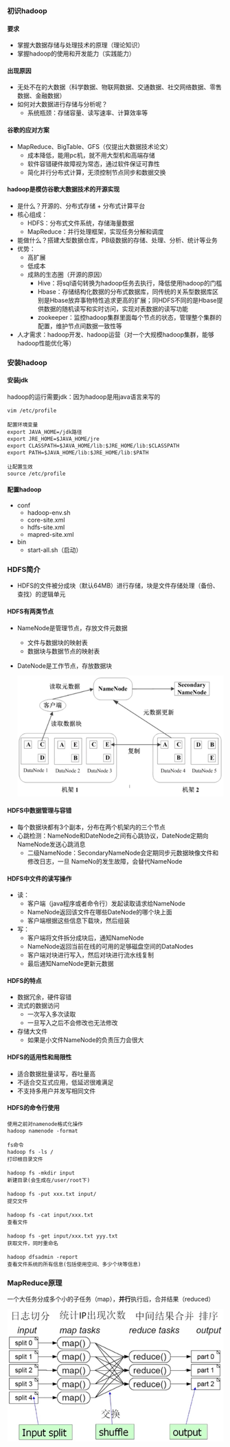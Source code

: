 ### 初识hadoop

#### 要求

- 掌握大数据存储与处理技术的原理（理论知识）
- 掌握hadoop的使用和开发能力（实践能力）

#### 出现原因

- 无处不在的大数据（科学数据、物联网数据、交通数据、社交网络数据、零售数据、金融数据）
- 如何对大数据进行存储与分析呢？
  - 系统瓶颈：存储容量、读写速率、计算效率等

#### 谷歌的应对方案

- MapReduce、BigTable、GFS（仅提出大数据技术论文）
  - 成本降低，能用pc机，就不用大型机和高端存储
  - 软件容错硬件故障视为常态，通过软件保证可靠性
  - 简化并行分布式计算，无须控制节点同步和数据交换

#### hadoop是模仿谷歌大数据技术的开源实现

- 是什么？开源的、分布式存储  +  分布式计算平台
- 核心组成：
  - HDFS：分布式文件系统，存储海量数据
  - MapReduce：并行处理框架，实现任务分解和调度
- 能做什么？搭建大型数据仓库，PB级数据的存储、处理、分析、统计等业务
- 优势：
  - 高扩展
  - 低成本
  - 成熟的生态圈（开源的原因）
    - Hive：将sql语句转换为hadoop任务去执行，降低使用hadoop的门槛
    - Hbase：存储结构化数据的分布式数据库，同传统的关系型数据库区别是Hbase放弃事物特性追求更高的扩展；同HDFS不同的是Hbase提供数据的随机读写和实时访问，实现对表数据的读写功能
    - zookeeper：监控hadoop集群里面每个节点的状态，管理整个集群的配置，维护节点间数据一致性等
- 人才需求：hadoop开发、hadoop运营（对一个大规模hadoop集群，能够hadoop性能优化等）

### 安装hadoop

#### 安装jdk

hadoop的运行需要jdk：因为hadoop是用java语言来写的

```shell
vim /etc/profile

配置环境变量
export JAVA_HOME=/jdk路径
export JRE_HOME=$JAVA_HOME/jre
export CLASSPATH=$JAVA_HOME/lib:$JRE_HOME/lib:$CLASSPATH
export PATH=$JAVA_HOME/lib:$JRE_HOME/lib:$PATH

让配置生效
source /etc/profile
```

#### 配置hadoop

- conf
  - hadoop-env.sh
  - core-site.xml
  - hdfs-site.xml
  - mapred-site.xml
- bin
  - start-all.sh（启动）

### HDFS简介


- HDFS的文件被分成块（默认64MB）进行存储，块是文件存储处理（备份、查找）的逻辑单元

#### HDFS有两类节点

-   NameNode是管理节点，存放文件元数据
    - 文件与数据块的映射表
    - 数据块与数据节点的映射表
-   DateNode是工作节点，存放数据块

    ![hadoop1](https://github.com/jayypc/notes/blob/master/images/hadoop1.png?raw=true)

#### HDFS中数据管理与容错

- 每个数据块都有3个副本，分布在两个机架内的三个节点
- 心跳检测：NameNode和DateNode之间有心跳协议，DateNode定期向NameNode发送心跳消息
    - 二级NameNode：SecondaryNameNode会定期同步元数据映像文件和修改日志，一旦 NameNo的发生故障，会替代NameNode

#### HDFS中文件的读写操作

- 读：
    - 客户端（java程序或者命令行）发起读取请求给NameNode
    - NameNode返回该文件在哪些DateNode的哪个块上面
    - 客户端根据这些信息下载块，然后组装
- 写：
    - 客户端将文件拆分成块后，通知NameNode
    - NameNode返回当前在线的可用的足够磁盘空间的DataNodes
    - 客户端对块进行写入，然后对块进行流水线复制
    - 最后通知NameNode更新元数据

#### HDFS的特点

- 数据冗余，硬件容错
- 流式的数据访问
    - 一次写入多次读取
    - 一旦写入之后不会修改也无法修改
- 存储大文件
    - 如果是小文件NameNode的负责压力会很大

#### HDFS的适用性和局限性

- 适合数据批量读写，吞吐量高
- 不适合交互式应用，低延迟很难满足
- 不支持多用户并发写相同文件

#### HDFS的命令行使用

```shell
使用之前对namenode格式化操作
hadoop namenode -format

fs命令
hadoop fs -ls /
打印根目录文件

hadoop fs -mkdir input
新建目录(会生成在/user/root下)

hadoop fs -put xxx.txt input/
提交文件

hadoop fs -cat input/xxx.txt
查看文件

hadoop fs -get input/xxx.txt yyy.txt
获取文件，同时重命名

hadoop dfsadmin -report
查看文件系统的所有信息(包括使用空间、多少个块等信息)
```

### MapReduce原理

一个大任务分成多个小的子任务（map），**并行**执行后，合并结果（reduced）

![hadoop1](https://github.com/jayypc/notes/blob/master/images/hadoop2.png?raw=true)

